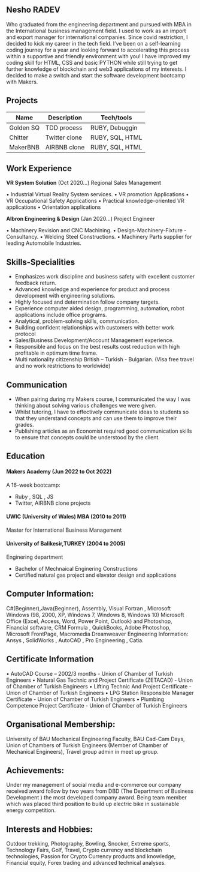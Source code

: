 ## Nesho RADEV
Who graduated from the engineering department and pursued with MBA in the International business management field. I used to work as an import and export manager for international companies. Since covid restriction, I decided to kick my career in the tech field.
I’ve been on a self-learning coding journey for a year and looking forward to accelerating this process within a supportive and friendly environment with you!
I have improved my coding skill for HTML, CSS and basic PYTHON while still trying to get further knowledge of blockchain and web3 applications of my interests. I decided to make a switch and start the software development bootcamp with Makers.
## Projects

| Name                         | Description       | Tech/tools        |
| ---------------------------- | ----------------- | ----------------- |
| Golden SQ                    |  TDD process      | RUBY, Debuggin    |
| Chitter                      |  Twitter clone    | RUBY, SQL, HTML   |
| MakerBNB                     |  AIRBNB clone     | RUBY, SQL, HTML   |
## Work Experience

**VR System Solution** (Oct 2020...)
Regional Sales Management

•	Industrial Virtual Reality System services.
•	VR promotion Applications
•	VR Occupational Safety Applications
•	Practical knowledge-oriented VR applications
•	Orientation applications

**Albron Engineering & Design** (Jan 2020...)
Project Engineer

• Machinery Revision and CNC Machining.
•	Design-Machinery-Fixture -Consultancy.
•	Welding Steel Constructions.
•	Machinery Parts supplier for leading Automobile Industries.

## Skills-Specialities

-	Emphasizes work discipline and business safety with excellent customer feedback return.
-	Advanced knowledge and experience for product and process development with engineering solutions.
-	Highly focused and determination follow company targets.
-	Experience computer aided design, programming, automation, robot applications include office programs.
-	Analytical, problem-solving skills, communication.
-	Building confident relationships with customers with better work protocol
-	Sales/Business Development/Account Management experience.
-	Responsible and focus on the best results cost reduction with high profitable in optimum time frame.
-	Multi nationality citizenship British – Turkish - Bulgarian. (Visa free travel and no work restrictions to worldwide)

## Communication

- When pairing during my Makers course, I communicated the way I was thinking about solving various challenges we were given.
- Whilst tutoring, I have to effectively communicate ideas to students so that they understand concepts and can use them to improve their grades.
- Publishing articles as an Economist required good communication skills to ensure that concepts could be understood by the client.

## Education
#### Makers Academy (Jun 2022 to Oct 2022)
A 16-week bootcamp:
- Ruby , SQL , JS
- Twitter, AIRBNB clone projects

#### UWIC (University of Wales) MBA (2010 to 2011)
Master for International Business Management
#### University of Balikesir,TURKEY (2004 to 2005)
Enginering department
- Bachelor of Mechnaical Enginering Constructions
- Certified natural gas project and elavator  design and applications

## Computer Information:
C#(Beginner),Java(Beginner), Assembly, Visual Fortran , Microsoft Windows (98, 2000, XP, Windows 7, Windows 8, Windows 10) Microsoft Office (Excel, Access, Word, Power Point, Outlook) and Photoshop, Financial software, CRM  Formula , QuickBooks, Adobe Photoshop, Microsoft FrontPage, Macromedia Dreamweaver
Engineering Information: Ansys , SolidWorks , AutoCAD , Pro Engineering , Catia.
## Certificate Information
•	AutoCAD Course – 2002/3 months - Union of Chamber of Turkish Engineers
•	Natural Gas Technic and Project Certificate (ZETACAD) - Union of Chamber of Turkish Engineers
•	Lifting Technic And Project Certificate - Union of Chamber of Turkish Engineers
•	LPG Station Responsible Manager Certificate - Union of Chamber of Turkish Engineers
•	Plumbing Competence Project Certificate - Union of Chamber of Turkish Engineers

## Organisational Membership:
University of BAU Mechanical Engineering Faculty, BAU Cad-Cam Days, Union of Chambers of Turkish Engineers (Member of Chamber of Mechanical Engineers), Travel group admin in meet up group.

## Achievements:
 Under my management of social media and e-commerce our company received award follow by two years from DBD (The Department of Business Development ) the most developed company award. Being team member which was  placed third position to build up electric bike in sustainable energy competition.
## Interests and Hobbies:
 Outdoor trekking, Photography, Bowling, Snooker, Extreme sports, Technology Fairs, Golf, Travel, Crypto currency and blockchain technologies, Passion for Crypto Currency products and knowledge, Financial equity, Forex trading and advanced technical analyses.
